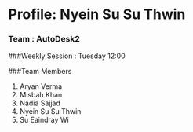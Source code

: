# Profile: Nyein Su Su Thwin
### Team : AutoDesk2
###Weekly Session : Tuesday 12:00

###Team Members

1. Aryan Verma
2. Misbah Khan
3. Nadia Sajjad
4. Nyein Su Su Thwin
5. Su Eaindray Wi
